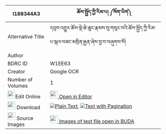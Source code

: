 |I188344A3|ཆོས་སྤྱོད་ཀྱི་རིམ་པ། ༼སོག་ཡིག༽ 
| --- | --- 
|Alternative Title |དབུས་འགྱུར་ཆོས་སྡེ་ཆེ་ཆུང་རྣམས་སུ་གསུང་བའི་ཆོས་སྤྱོད་ཀྱི་རིམ་པ་སྐལ་བཟང་མགྲིན་རྒྱན་ཞེས་བྱ་བ་བཞུགས་སོ།
|Author | 
|BDRC ID | W1EE63
|Creator | Google OCR
|Number of Volumes| 1
|<img width="25" src="https://img.icons8.com/color/25/000000/edit-property.png">Edit Online| [<img width="25" src="https://avatars.githubusercontent.com/u/45091458?s=200&v=4"> Open in Editor](http://editor.openpecha.org/I188344A3)
|<img width="25" src="https://img.icons8.com/fluent/48/000000/download-2.png"/>  Download | [![](https://img.icons8.com/color/20/000000/txt.png)Plain Text](https://github.com/Openpecha/I188344A3/releases/download/v2/chocho_kyi_rimpa_sokyik_plain_I188344A3.zip), [![](https://img.icons8.com/color/20/000000/txt.png)Text with Pagination](https://github.com/Openpecha/I188344A3/releases/download/v2/chocho_kyi_rimpa_sokyik_pages_I188344A3.zip)
|<img width="25" src="https://img.icons8.com/plasticine/100/000000/pictures-folder.png"/>  Source Images | [<img width="25" src="https://library.bdrc.io/icons/BUDA-small.svg"> Images of text file open in BUDA](https://library.bdrc.io/show/bdr:W1EE63)